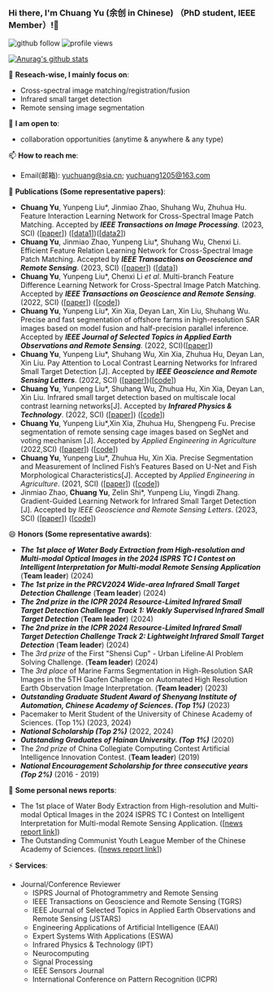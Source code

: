 ### Hi there, I'm Chuang Yu (余创 in Chinese) （PhD student, IEEE Member）!👋

<p align="left"> 
  <img src="https://img.shields.io/github/followers/YuChuang1205?label=Followers" alt="github follow" />
  <img src="https://komarev.com/ghpvc/?username=Yuchuang1205" alt="profile views" /> 
</p>

[![Anurag's github stats](https://github-readme-stats.vercel.app/api?username=YuChuang1205\&rank_icon=github)](https://github.com/anuraghazra/github-readme-stats)


🔭 **Reseach-wise, I mainly focus on**:

- Cross-spectral image matching/registration/fusion  
- Infrared small target detection
- Remote sensing image segmentation

👯 **I am open to**:

- collaboration opportunities (anytime & anywhere & any type)


📫 **How to reach me**:

- Email(邮箱): yuchuang@sia.cn; yuchuang1205@163.com


🌱 **Publications (Some representative papers)**:  
+ **Chuang Yu**, Yunpeng Liu*, Jinmiao Zhao, Shuhang Wu, Zhuhua Hu. Feature Interaction Learning Network for Cross-Spectral Image Patch Matching. Accepted by ***IEEE Transactions on Image Processing***. (2023, SCI) ([[paper](https://ieeexplore.ieee.org/document/10251126)]) ([[data1](https://github.com/YuChuang1205/VIS-LWIR-patch-dataset)])([[data2](https://github.com/YuChuang1205/SEN1-2-patch-dataset)])
+ **Chuang Yu**, Jinmiao Zhao, Yunpeng Liu*, Shuhang Wu, Chenxi Li. Efficient Feature Relation Learning Network for Cross-Spectral Image Patch Matching. Accepted by ***IEEE Transactions on Geoscience and Remote Sensing***. (2023, SCI) ([[paper](https://ieeexplore.ieee.org/document/10164118)]) ([[data](https://github.com/YuChuang1205/OS-patch-dataset)]) 
+ **Chuang Yu**, Yunpeng Liu*, Chenxi Li *et al*. Multi-branch Feature Difference Learning Network for Cross-Spectral Image Patch Matching. Accepted by ***IEEE Transactions on Geoscience and Remote Sensing***. (2022, SCI) ([[paper](https://ieeexplore.ieee.org/document/9777946)]) ([[code](https://github.com/YuChuang1205/MFD-Net)])   
+ **Chuang Yu**, Yunpeng Liu*, Xin Xia, Deyan Lan, Xin Liu, Shuhang Wu. Precise and fast segmentation of offshore farms in high-resolution SAR images based on model fusion and half-precision parallel inference. Accepted by ***IEEE Journal of Selected Topics in Applied Earth Observations and Remote Sensing***. (2022, SCI)([[paper](https://ieeexplore.ieee.org/document/9793701)])  
+ **Chuang Yu**, Yunpeng Liu*, Shuhang Wu, Xin Xia, Zhuhua Hu, Deyan Lan, Xin Liu. Pay Attention to Local Contrast Learning Networks for Infrared Small Target Detection [J]. Accepted by ***IEEE Geoscience and Remote Sensing Letters***. (2022, SCI)  ([[paper](https://ieeexplore.ieee.org/document/9785618)])([[code](https://github.com/YuChuang1205/ALCL-Net)]) 
+ **Chuang Yu**, Yunpeng Liu*, Shuhang Wu, Zhuhua Hu, Xin Xia, Deyan Lan, Xin Liu. Infrared small target detection based on multiscale local contrast learning networks[J]. Accepted by ***Infrared Physics & Technology***. (2022, SCI) ([[paper](https://doi.org/10.1016/j.infrared.2022.104107)]) ([[code](https://github.com/YuChuang1205/MLCL-Net)])
+ **Chuang Yu**, Yunpeng Liu*,Xin Xia, Zhuhua Hu, Shengpeng Fu. Precise segmentation of remote sensing cage images based on SegNet and voting mechanism [J]. Accepted by *Applied Engineering in Agriculture* (2022,SCI) ([[paper](https://www.webofscience.com/wos/alldb/full-record/WOS:000811687400011)]) ([[code](https://github.com/YuChuang1205/Remote-sensing-cage-segmentation-SegNet-Vote)])
+ **Chuang Yu**, Yunpeng Liu*, Zhuhua Hu, Xin Xia. Precise Segmentation and Measurement of Inclined Fish’s Features Based on U-Net and Fish Morphological Characteristics[J]. Accepted by *Applied Engineering in Agriculture*. (2021, SCI) ([[paper](https://elibrary.asabe.org/abstract.asp?aid=53054)]) ([[code](https://github.com/YuChuang1205/Inclined-fish-characteristic-measurement-U-Net-Roctation-correction)])
+ Jinmiao Zhao, **Chuang Yu**, Zelin Shi*, Yunpeng Liu, Yingdi Zhang. Gradient-Guided Learning Network for Infrared Small Target Detection [J]. Accepted by *IEEE Geoscience and Remote Sensing Letters*. (2023, SCI)  ([[paper](https://ieeexplore.ieee.org/document/10230271)]) ([[code](https://github.com/YuChuang1205/MSDA-Net)])    


😄 **Honors (Some representative awards)**:
+ **_The 1st place of Water Body Extraction from High-resolution and Multi-modal Optical Images in the 2024 ISPRS TC I Contest on Intelligent Interpretation for Multi-modal Remote Sensing Application_**      (**Team leader**) (2024)
+ **_The 1st prize in the PRCV2024 Wide-area Infrared Small Target Detection Challenge_** (**Team leader**) (2024)
+ **_The 2nd prize in the ICPR 2024 Resource-Limited Infrared Small Target Detection Challenge Track 1: Weakly Supervised Infrared Small Target Detection_** (**Team leader**) (2024)
+ **_The 2nd prize in the ICPR 2024 Resource-Limited Infrared Small Target Detection Challenge Track 2: Lightweight Infrared Small Target Detection_** (**Team leader**) (2024)
+ The *3rd prize* of the First "Shensi Cup" - Urban Lifeline·AI Problem Solving Challenge. (**Team leader**)     (2024)
+ The *3rd place* of Marine Farms Segmentation in High-Resolution SAR Images in the 5TH Gaofen Challenge on Automated High Resolution Earth Observation Image Interpretation. (**Team leader**)     (2023)
+ **_Outstanding Graduate Student Award of Shenyang Institute of Automation, Chinese Academy of Sciences. (Top 1%)_**  (2023)
+ Pacemaker to Merit Student of the University of Chinese Academy of Sciences. (Top 1%)  (2023, 2024)
+ **_National Scholarship (Top 2%)_**  (2022, 2024)
+ **_Outstanding Graduates of  Hainan University. (Top 1%)_**   (2020)
+ The *2nd prize* of China Collegiate Computing Contest Artificial Intelligence Innovation Contest. (**Team leader**)   (2019)
+ **_National Encouragement Scholarship for three consecutive years (Top 2%)_**   (2016 - 2019)

🚀 **Some personal news reports**:
+ The 1st place of Water Body Extraction from High-resolution and Multi-modal Optical Images in the 2024 ISPRS TC I Contest on Intelligent Interpretation for Multi-modal Remote Sensing Application. ([[news report link](http://www.sia.cas.cn/xwzx/kydt/202405/t20240527_7173244.html)])
+ The Outstanding Communist Youth League Member of the Chinese Academy of Sciences. ([[news report link](http://www.sia.cas.cn/dj/gzdt/202405/t20240509_7156313.html)])

⚡ **Services**:

+ Journal/Conference Reviewer
  - ISPRS Journal of Photogrammetry and Remote Sensing
  - IEEE Transactions on Geoscience and Remote Sensing (TGRS)  
  - IEEE Journal of Selected Topics in Applied Earth Observations and Remote Sensing (JSTARS)
  - Engineering Applications of Artificial Intelligence (EAAI)
  - Expert Systems With Applications (ESWA)
  - Infrared Physics & Technology (IPT)
  - Neurocomputing
  - Signal Processing
  - IEEE Sensors Journal
  - International Conference on Pattern Recognition (ICPR)
    
    





<!--
I am PhD student at Shenyang Institute of Automation Chinese Academy of Sciences. 
<p align="left"> <img src="https://github-readme-stats.vercel.app/api?username=YuChuang1205&show_icons=true&include_all_commits=true&count_private=true" alt="chongruo" /> </p>
- 🔭 I’m currently working on ...
- 🌱 I’m currently learning ...
- 👯 I’m looking to collaborate on ...
- 🤔 I’m looking for help with ...
- 💬 Ask me about ...
- 📫 How to reach me: ...
- 😄 Pronouns: ...
- ⚡ Fun fact: ...
- 😝😋😄😏💖🦐😳📋💼🖨️🧰🔨🌐✨📜🪒🐍💎🦾🦾🐿️🤖☁️💾🎮🖥️🍼🚶😥😟😱😤😀😄😂😭😄🐢🚀🚡 ✈️ 🚑😊 😁🏋️‍♀️😄😜💯👉🙌🔫💰🚓💥🏥💉💀🐙 ⚡ 🐱🍢🍝🍪🍲🍨🍦🍣🍛🍮🍡🍕🍜🍤🍟🍫🍔🤩🥰😁
- WeChat (微信号)： (Anoymous requests are not welcome)
- The 5th place of Change Detection in High-resolution and Multi-temporal Optical Images in the 2024 ISPRS TC I Contest on Intelligent Interpretation for Multi-modal Remote Sensing Application      (**Team leader**) (2024)  
- The 7th place of Forgery Detection in Multi-scenario Remote Sensing Images of Typical Objects in the 2024 ISPRS TC I Contest on Intelligent Interpretation for Multi-modal Remote Sensing Application      (**Team leader**) (2024)
- The 6th place of Multi-Object Tracking in Optical Satellite Videos in the 5TH Gaofen Challenge on Automated High Resolution Earth Observation Image Interpretation. (**Team leader**)   (2023)
-  **Chuang Yu**, Yunpeng Liu*, Jinmiao Zhao, Dou Quan, Zelin Shi. Relational Representation Learning Network for Cross-Spectral Image Patch Matching. arXiv: 2403.11751. (2024) ([[paper](https://arxiv.org/abs/2403.11751)])   
- Juntao Liu, **Chuang Yu**, Zhuhua Hu*, Yaochi Zhao, Yong Bai, Mingshan Xie, Jian Luo. Accurate Prediction Scheme of Water Quality in Smart Mariculture With Deep Bi-S-SRU Learning Network[J]. Accepted by *IEEE ACCESS*. (2020, SCI)([[paper](https://www.researchgate.net/publication/339011910_Accurate_Prediction_Scheme_of_Water_Quality_in_Smart_Mariculture_with_Deep_Bi-S-SRU_Learning_Network)])
- postdoctoral position, research internships, or visiting scholar

🚀 **Some personal news reports**:
-->



